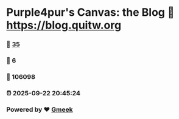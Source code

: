 # Purple4pur's Canvas: the Blog :link: https://blog.quitw.org 
### :page_facing_up: [35](https://blog.quitw.org/tag.html) 
### :speech_balloon: 6 
### :hibiscus: 106098 
### :alarm_clock: 2025-09-22 20:45:24 
### Powered by :heart: [Gmeek](https://github.com/Meekdai/Gmeek)
